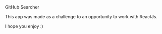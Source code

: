 GitHub Searcher

This app was made as a challenge to an opportunity to work with ReactJs.

I hope you enjoy :)
